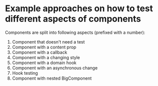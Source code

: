 # Example approaches on how to test different aspects of components

Components are split into following aspects (prefixed with a number):
1. Component that doesn't need a test
2. Component with a content prop
3. Component with a callback
4. Component with a changing style
5. Component with a domain hook
6. Component with an asynchronous change
7. Hook testing
8. Component with nested BigComponent
